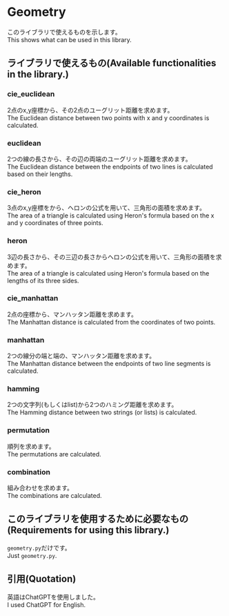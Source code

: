 # Geometry
このライブラリで使えるものを示します。<br>
This shows what can be used in this library.
## ライブラリで使えるもの(Available functionalities in the library.)
### cie_euclidean
2点のx,y座標から、その2点のユーグリット距離を求めます。<br>
The Euclidean distance between two points with x and y coordinates is calculated.
### euclidean
2つの線の長さから、その辺の両端のユーグリット距離を求めます。<br>
The Euclidean distance between the endpoints of two lines is calculated based on their lengths.
### cie_heron
3点のx,y座標をから、ヘロンの公式を用いて、三角形の面積を求めます。<br>
The area of a triangle is calculated using Heron's formula based on the x and y coordinates of three points.
### heron
3辺の長さから、その三辺の長さからヘロンの公式を用いて、三角形の面積を求めます。<br>
The area of a triangle is calculated using Heron's formula based on the lengths of its three sides.
### cie_manhattan
2点の座標から、マンハッタン距離を求めます。<br>
The Manhattan distance is calculated from the coordinates of two points.
### manhattan
2つの線分の端と端の、マンハッタン距離を求めます。<br>
The Manhattan distance between the endpoints of two line segments is calculated.
### hamming
2つの文字列(もしくはlist)から2つのハミング距離を求めます。<br>
The Hamming distance between two strings (or lists) is calculated.
### permutation
順列を求めます。<br>
The permutations are calculated.
### combination
組み合わせを求めます。<br>
The combinations are calculated.
## このライブラリを使用するために必要なもの(Requirements for using this library.)
```geometry.py```だけです。<br>
Just ```geometry.py```.
## 引用(Quotation)
英語はChatGPTを使用しました。<br>
I used ChatGPT for English.
